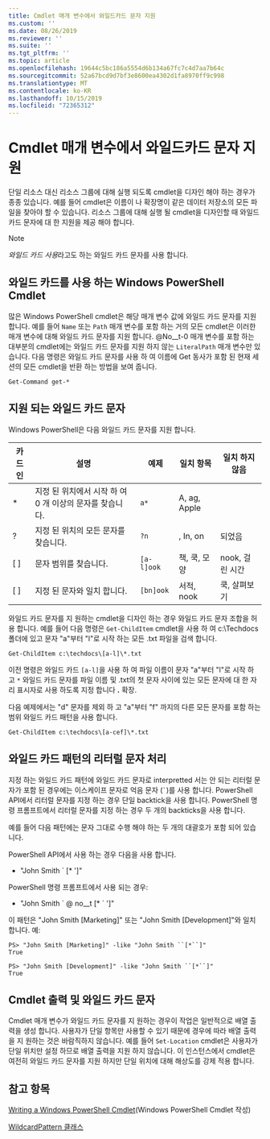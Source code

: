 ```yaml
---
title: Cmdlet 매개 변수에서 와일드카드 문자 지원
ms.custom: ''
ms.date: 08/26/2019
ms.reviewer: ''
ms.suite: ''
ms.tgt_pltfrm: ''
ms.topic: article
ms.openlocfilehash: 19644c5bc186a5554d6b134a67fc7c4d7aa7b64c
ms.sourcegitcommit: 52a67bcd9d7bf3e8600ea4302d1fa8970ff9c998
ms.translationtype: MT
ms.contentlocale: ko-KR
ms.lasthandoff: 10/15/2019
ms.locfileid: "72365312"
---
```

# <a name="supporting-wildcard-characters-in-cmdlet-parameters"></a>Cmdlet 매개 변수에서 와일드카드 문자 지원

단일 리소스 대신 리소스 그룹에 대해 실행 되도록 cmdlet을 디자인 해야 하는 경우가 종종 있습니다. 예를 들어 cmdlet은 이름이 나 확장명이 같은 데이터 저장소의 모든 파일을 찾아야 할 수 있습니다. 리소스 그룹에 대해 실행 될 cmdlet을 디자인할 때 와일드 카드 문자에 대 한 지원을 제공 해야 합니다.

> [!NOTE]
> *와일드 카드 사용*라고도 하는 와일드 카드 문자를 사용 합니다.

## <a name="windows-powershell-cmdlets-that-use-wildcards"></a>와일드 카드를 사용 하는 Windows PowerShell Cmdlet

 많은 Windows PowerShell cmdlet은 해당 매개 변수 값에 와일드 카드 문자를 지원 합니다. 예를 들어 `Name` 또는 `Path` 매개 변수를 포함 하는 거의 모든 cmdlet은 이러한 매개 변수에 대해 와일드 카드 문자를 지원 합니다. @No__t-0 매개 변수를 포함 하는 대부분의 cmdlet에는 와일드 카드 문자를 지원 하지 않는 `LiteralPath` 매개 변수만 있습니다. 다음 명령은 와일드 카드 문자를 사용 하 여 이름에 Get 동사가 포함 된 현재 세션의 모든 cmdlet을 반환 하는 방법을 보여 줍니다.

 `Get-Command get-*`

## <a name="supported-wildcard-characters"></a>지원 되는 와일드 카드 문자

Windows PowerShell은 다음 와일드 카드 문자를 지원 합니다.

| 카드인 |                             설명                             |  예제   |     일치 항목      | 일치 하지 않음 |
| -------- | ------------------------------------------------------------------- | ---------- | ---------------- | -------------- |
| *        | 지정 된 위치에서 시작 하 여 0 개 이상의 문자를 찾습니다. | `a*`       | A, ag, Apple     |                |
| ?        | 지정 된 위치의 모든 문자를 찾습니다.                     | `?n`       | , In, on       | 되었음            |
| [ ]      | 문자 범위를 찾습니다.                                       | `[a-l]ook` | 책, 쿡, 모양 | nook, 걸린 시간     |
| [ ]      | 지정 된 문자와 일치 합니다.                                    | `[bn]ook`  | 서적, nook       | 쿡, 살펴보기     |

와일드 카드 문자를 지 원하는 cmdlet을 디자인 하는 경우 와일드 카드 문자 조합을 허용 합니다. 예를 들어 다음 명령은 `Get-ChildItem` cmdlet을 사용 하 여 c:\Techdocs 폴더에 있고 문자 "a"부터 "l"로 시작 하는 모든 .txt 파일을 검색 합니다.

`Get-ChildItem c:\techdocs\[a-l]\*.txt`

이전 명령은 와일드 카드 `[a-l]`을 사용 하 여 파일 이름이 문자 "a"부터 "l"로 시작 하 고 `*` 와일드 카드 문자를 파일 이름 및 .txt의 첫 문자 사이에 있는 모든 문자에 대 한 자리 표시자로 사용 하도록 지정 합니다 **.** 확장.

다음 예제에서는 "d" 문자를 제외 하 고 "a"부터 "f" 까지의 다른 모든 문자를 포함 하는 범위 와일드 카드 패턴을 사용 합니다.

`Get-ChildItem c:\techdocs\[a-cef]\*.txt`

## <a name="handling-literal-characters-in-wildcard-patterns"></a>와일드 카드 패턴의 리터럴 문자 처리

지정 하는 와일드 카드 패턴에 와일드 카드 문자로 interpretted 서는 안 되는 리터럴 문자가 포함 된 경우에는 이스케이프 문자로 억음 문자 (`` ` ``)를 사용 합니다. PowerShell API에서 리터럴 문자를 지정 하는 경우 단일 backtick을 사용 합니다. PowerShell 명령 프롬프트에서 리터럴 문자를 지정 하는 경우 두 개의 backticks을 사용 합니다.

예를 들어 다음 패턴에는 문자 그대로 수행 해야 하는 두 개의 대괄호가 포함 되어 있습니다.

PowerShell API에서 사용 하는 경우 다음을 사용 합니다.

- "John Smith \` [* ']"

PowerShell 명령 프롬프트에서 사용 되는 경우:

- "John Smith \` @ no__t [* \` ']"

이 패턴은 "John Smith [Marketing]" 또는 "John Smith [Development]"와 일치 합니다. 예:

```
PS> "John Smith [Marketing]" -like "John Smith ``[*``]"
True

PS> "John Smith [Development]" -like "John Smith ``[*``]"
True
```

## <a name="cmdlet-output-and-wildcard-characters"></a>Cmdlet 출력 및 와일드 카드 문자

Cmdlet 매개 변수가 와일드 카드 문자를 지 원하는 경우이 작업은 일반적으로 배열 출력을 생성 합니다.
사용자가 단일 항목만 사용할 수 있기 때문에 경우에 따라 배열 출력을 지 원하는 것은 바람직하지 않습니다. 예를 들어 `Set-Location` cmdlet은 사용자가 단일 위치만 설정 하므로 배열 출력을 지원 하지 않습니다. 이 인스턴스에서 cmdlet은 여전히 와일드 카드 문자를 지원 하지만 단일 위치에 대해 해상도를 강제 적용 합니다.

## <a name="see-also"></a>참고 항목

[Writing a Windows PowerShell Cmdlet](./writing-a-windows-powershell-cmdlet.md)(Windows PowerShell Cmdlet 작성)

[WildcardPattern 클래스](/dotnet/api/system.management.automation.wildcardpattern)
